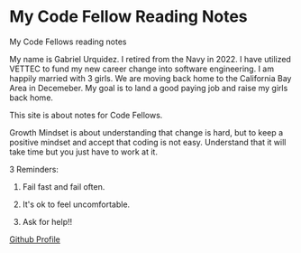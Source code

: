 # My Code Fellow Reading Notes
 
My Code Fellows reading notes

My name is Gabriel Urquidez.  I retired from the Navy in 2022. I have utilized VETTEC to fund my new career change into software engineering. I am happily married with 3 girls. We are moving back home to the California Bay Area in Decemeber.  My goal is to land a good paying job and raise my girls back home.  

This site is about notes for Code Fellows. 

Growth Mindset is about understanding that change is hard, but to keep a positive mindset and accept that coding is not easy. Understand that it will take time but you just have to work at it. 

3 Reminders:

1. Fail fast and fail often.

2. It's ok to feel uncomfortable.

3. Ask for help!!

[Github Profile](https://github.com/sailorgabe)


